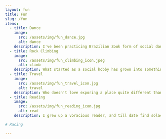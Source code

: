 ```yaml
---
layout: fun
title: Fun
slug: /fun
items:
  - title: Dance
    image:
      src: /assets/img/fun_dance.jpg
      alt: dance
    description: I've been practicing Brazilian Zouk form of social dance for about 4 years now. As much as I love Robotics, this is my escape from my professional life. Little else makes me so happy as that feeling of harmony from a nice dance; it's my meditation!
  - title: Rock Climbing
    image:
      src: /assets/img/fun_climbing_icon.jpeg
      alt: climb
    description: What started as a social hobby has grown into something I've grown very fond of. Scaling a hard route gives me a dual satisfaction of problem-solving as well as physical can-do. It is also the one place where falling is fun!
  - title: Travel
    image:
      src: /assets/img/fun_travel_icon.jpg
      alt: travel
    description: Who doesn't love exporing a place quite different than any they've known, and meet people very unlike them. WHat excites me is thrill of being on a unique adventure as the place, the company, the strangers and sheer coincidences all come together to build wonderful memories of a lifetime.
  - title: Reading
    image:
      src: /assets/img/fun_reading_icon.jpg
      alt: read
    description: I grew up a voracious reader, and till date find solace in turning pages as I drift to sleep. The younger me read solely to be transported to another world, the reading being limited to fiction, but I've lately explored out of that zone and have discovered some beautiful pieces. Not trusting my own memory on when I read what, I've begun to log my reads <a href="https://www.goodreads.com/user/show/97468799-maithili" class="blog-post-title"> here</a>.

# Racing

---
```


<br />
<br />
